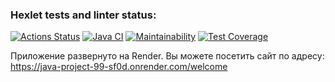 ### Hexlet tests and linter status:
[![Actions Status](https://github.com/AleksKen/java-project-99/actions/workflows/hexlet-check.yml/badge.svg)](https://github.com/AleksKen/java-project-99/actions)
[![Java CI](https://github.com/AleksKen/java-project-99/actions/workflows/my-check.yml/badge.svg)](https://github.com/AleksKen/java-project-99/actions/workflows/my-check.yml)
[![Maintainability](https://api.codeclimate.com/v1/badges/7991756aac522265e401/maintainability)](https://codeclimate.com/github/AleksKen/java-project-99/maintainability)
[![Test Coverage](https://api.codeclimate.com/v1/badges/7991756aac522265e401/test_coverage)](https://codeclimate.com/github/AleksKen/java-project-99/test_coverage)

Приложение развернуто на Render. Вы можете посетить сайт по адресу: https://java-project-99-sf0d.onrender.com/welcome